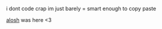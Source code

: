 i dont code crap im just barely = smart enough to copy paste

[alosh](https://github.com/aloshTM) was here <3
